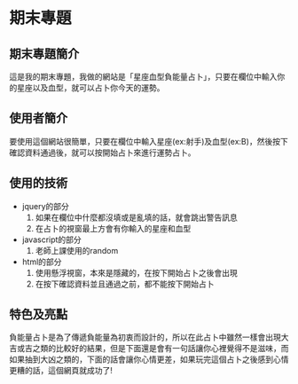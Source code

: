 # 期末專題
## 期末專題簡介
  這是我的期末專題，我做的網站是「星座血型負能量占卜」，只要在欄位中輸入你的星座以及血型，就可以占卜你今天的運勢。
## 使用者簡介
  要使用這個網站很簡單，只要在欄位中輸入星座(ex:射手)及血型(ex:B)，然後按下確認資料通過後，就可以按開始占卜來進行運勢占卜。
## 使用的技術
* jquery的部分
  1. 如果在欄位中什麼都沒填或是亂填的話，就會跳出警告訊息
  2. 在占卜的視窗最上方會有你輸入的星座和血型
* javascript的部分
  1. 老師上課使用的random
* html的部分
  1. 使用懸浮視窗，本來是隱藏的，在按下開始占卜之後會出現
  2. 在按下確認資料並且通過之前，都不能按下開始占卜
## 特色及亮點
  負能量占卜是為了傳遞負能量為初衷而設計的，所以在此占卜中雖然一樣會出現大吉或吉之類的比較好的結果，但是下面還是會有一句話讓你心裡覺得不是滋味，而如果抽到大凶之類的，下面的話會讓你心情更差，如果玩完這個占卜之後感到心情更糟的話，這個網頁就成功了!
